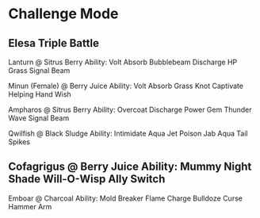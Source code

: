 # Challenge Mode

## Elesa Triple Battle

Lanturn @ Sitrus Berry
Ability: Volt Absorb
Bubblebeam
Discharge
HP Grass
Signal Beam

Minun (Female) @ Berry Juice
Ability: Volt Absorb
Grass Knot
Captivate
Helping Hand
Wish

Ampharos @ Sitrus Berry
Ability: Overcoat
Discharge
Power Gem
Thunder Wave
Signal Beam

Qwilfish @ Black Sludge
Ability: Intimidate
Aqua Jet
Poison Jab
Aqua Tail
Spikes

Cofagrigus @ Berry Juice
Ability: Mummy
Night Shade
Will-O-Wisp
Ally Switch
--

Emboar @ Charcoal
Ability: Mold Breaker
Flame Charge
Bulldoze
Curse
Hammer Arm

